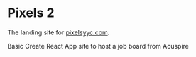 # Pixels 2

The landing site for [pixelsyyc.com](pixelsyyc.com).

Basic Create React App site to host a job board from Acuspire
